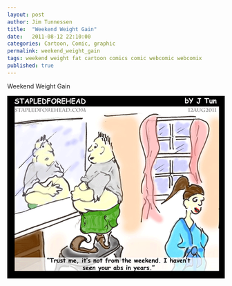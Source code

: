 ```yaml
---
layout: post
author: Jim Tunnessen
title:  "Weekend Weight Gain"
date:   2011-08-12 22:10:00
categories: Cartoon, Comic, graphic
permalink: weekend_weight_gain
tags: weekend weight fat cartoon comics comic webcomic webcomix
published: true
---
```

Weekend Weight Gain
<br>

![StapledForehead: Weekend Weight Gain](/img/Weekend-Weight.png "Weekend Weight Gain")